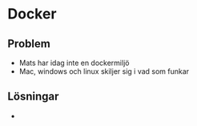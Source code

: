 # Docker

## Problem
* Mats har idag inte en dockermiljö
* Mac, windows och linux skiljer sig i vad som funkar

## Lösningar
*
